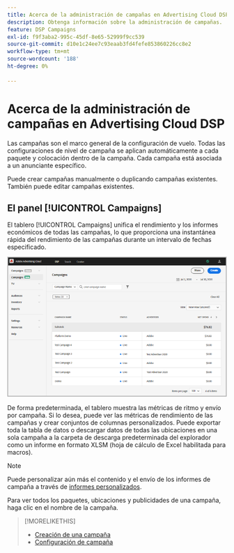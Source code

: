 ```yaml
---
title: Acerca de la administración de campañas en Advertising Cloud DSP
description: Obtenga información sobre la administración de campañas.
feature: DSP Campaigns
exl-id: f9f3aba2-995c-45df-8e65-52999f9cc539
source-git-commit: d10e1c24ee7c93eaab3fd4fefe853860226cc8e2
workflow-type: tm+mt
source-wordcount: '188'
ht-degree: 0%

---
```


# Acerca de la administración de campañas en Advertising Cloud DSP

Las campañas son el marco general de la configuración de vuelo. Todas las configuraciones de nivel de campaña se aplican automáticamente a cada paquete y colocación dentro de la campaña. Cada campaña está asociada a un anunciante específico.

Puede crear campañas manualmente o duplicando campañas existentes. También puede editar campañas existentes.

## El panel [!UICONTROL Campaigns]

<!-- standardize on "dashboard" or "view" -->
El tablero [!UICONTROL Campaigns] unifica el rendimiento y los informes económicos de todas las campañas, lo que proporciona una instantánea rápida del rendimiento de las campañas durante un intervalo de fechas especificado.

![Panel de campañas](/help/dsp/assets/campaign-dashboard.png)

De forma predeterminada, el tablero muestra las métricas de ritmo y envío por campaña. Si lo desea, puede ver las métricas de rendimiento de las campañas y crear conjuntos de columnas personalizados. Puede exportar toda la tabla de datos o descargar datos de todas las ubicaciones en una sola campaña a la carpeta de descarga predeterminada del explorador como un informe en formato XLSM (hoja de cálculo de Excel habilitada para macros).

>[!NOTE]
>
>Puede personalizar aún más el contenido y el envío de los informes de campaña a través de [informes personalizados](/help/dsp/reports/report-about.md).

Para ver todos los paquetes, ubicaciones y publicidades de una campaña, haga clic en el nombre de la campaña.

>[!MORELIKETHIS]
>
>* [Creación de una campaña](campaign-create.md)
>* [Configuración de campaña](campaign-settings.md)

